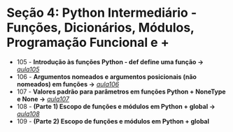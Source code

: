 # Seção 4: Python Intermediário - Funções, Dicionários, Módulos, Programação Funcional e +

- 105 - **Introdução às funções Python - def define uma função ->** *[aula105](aula105.py)*
- 106 - **Argumentos nomeados e argumentos posicionais (não nomeados) em funções ->** *[aula106](aula106.py)*
- 107 - **Valores padrão para parâmetros em funções Python + NoneType e None ->** *[aula107](aula107.py)*
- 108 - **(Parte 1) Escopo de funções e módulos em Python + global ->** *[aula108](aula108.py)*
- 109 - **(Parte 2) Escopo de funções e módulos em Python + global** 